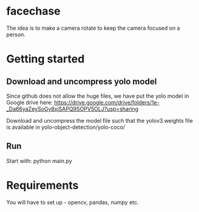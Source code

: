 # facechase

The idea is to make a camera rotate to keep the camera focused on a person.

# Getting started

## Download and uncompress yolo model
Since github does not allow the huge files, we have put the yolo model in Google drive here: https://drive.google.com/drive/folders/1e-_Da66yaZeySoGy8xjSAPQ9SOPV5OLJ?usp=sharing

Download and uncompress the model file such that the yolov3.weights file is available in yolo-object-detection/yolo-coco/

## Run
Start with: python main.py

# Requirements
You will have to set up - opencv, pandas, numpy etc.
